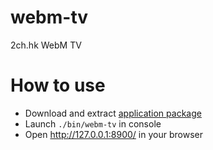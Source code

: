 # webm-tv
2ch.hk WebM TV

# How to use
* Download and extract [application package](https://github.com/Karasiq/webm-tv/releases/download/v1.0.0/webm-tv-1.0.0.zip)
* Launch `./bin/webm-tv` in console
* Open http://127.0.0.1:8900/ in your browser
